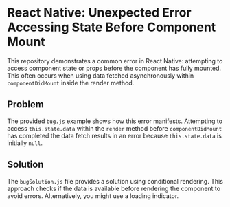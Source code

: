 # React Native: Unexpected Error Accessing State Before Component Mount

This repository demonstrates a common error in React Native: attempting to access component state or props before the component has fully mounted.  This often occurs when using data fetched asynchronously within `componentDidMount` inside the render method.

## Problem

The provided `bug.js` example shows how this error manifests.  Attempting to access `this.state.data` within the `render` method before `componentDidMount` has completed the data fetch results in an error because `this.state.data` is initially `null`.

## Solution

The `bugSolution.js` file provides a solution using conditional rendering.  This approach checks if the data is available before rendering the component to avoid errors.  Alternatively, you might use a loading indicator.
